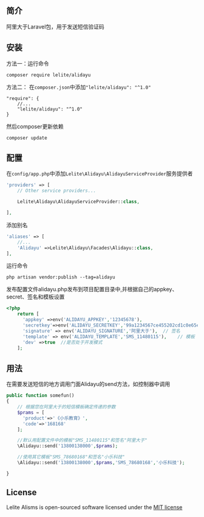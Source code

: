 
## 简介

阿里大于Laravel包，用于发送短信验证码

## 安装

方法一：运行命令

    composer require lelite/alidayu

方法二：
在`composer.json`中添加`"lelite/alidayu": "^1.0"`
```
"require": {
    //...
    "lelite/alidayu": "^1.0"
}
```
然后composer更新依赖

    composer update

##  配置

在`config/app.php`中添加`Lelite\Alidayu\AlidayuServiceProvider`服务提供者

```php
'providers' => [
    // Other service providers...

    Lelite\Alidayu\AlidayuServiceProvider::class,

],
```
添加别名
```php
'aliases' => [
    //...
    'Alidayu' =>Lelite\Alidayu\Facades\Alidayu::class,
],
```
运行命令
```
php artisan vendor:publish --tag=alidayu
```
发布配置文件alidayu.php发布到项目配置目录中,并根据自己的appkey、secret、签名和模板设置
```php
<?php
    return [
      'appkey' =>env('ALIDAYU_APPKEY','12345678'),
      'secretkey'=>env('ALIDAYU_SECRETKEY','99a1234567ce455202cd1c0e65ea867k'),
      'signature' => env('ALIDAYU_SIGNATURE','阿里大于'),  // 签名
      'template' => env('ALIDAYU_TEMPLATE','SMS_11480115'),    // 模板
      'dev' =>true  //是否处于开发模式
    ];
```

## 用法
在需要发送短信的地方调用门面Alidayu的send方法，如控制器中调用
```php
public function somefun()
{
    // 根据您在阿里大于的短信模板确定传递的参数
    $prams = [
      'product'=>'《小乐教育》',
      'code'=>'168168'
    ];

    //默认用配置文件中的模板"SMS_11480115"和签名"阿里大于"
    \Alidayu::send('13800138000',$prams);

    //使用其它模板"SMS_78680168"和签名"小乐科技"
    \Alidayu::send('13800138000',$prams,'SMS_78680168','小乐科技');

}
```


## License

Lelite Alisms is open-sourced software licensed under the [MIT license](http://opensource.org/licenses/MIT)
